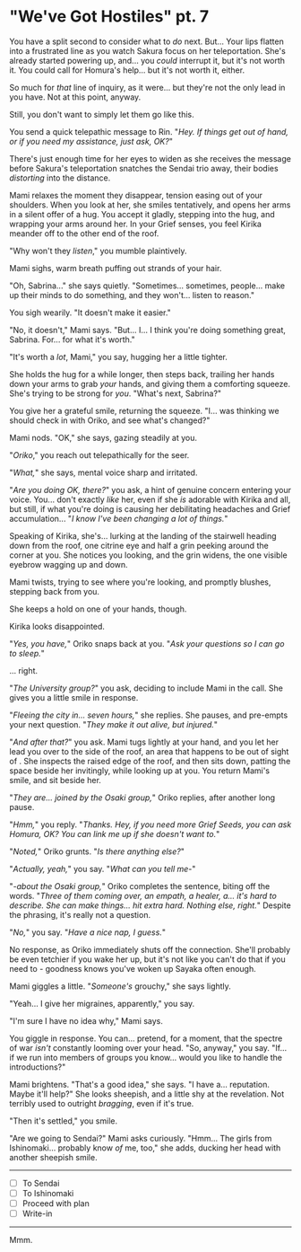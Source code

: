 # "We've Got Hostiles" pt. 7

You have a split second to consider what to *do* next. But... Your lips flatten into a frustrated line as you watch Sakura focus on her teleportation. She's already started powering up, and... you *could* interrupt it, but it's not worth it. You could call for Homura's help... but it's not worth it, either.

So much for *that* line of inquiry, as it were... but they're not the only lead in you have. Not at this point, anyway.

Still, you don't want to simply let them go like this.

You send a quick telepathic message to Rin. "*Hey. If things get out of hand, or if you need my assistance, just ask, OK?*"

There's just enough time for her eyes to widen as she receives the message before Sakura's teleportation snatches the Sendai trio away, their bodies *distorting* into the distance.

Mami relaxes the moment they disappear, tension easing out of your shoulders. When you look at her, she smiles tentatively, and opens her arms in a silent offer of a hug. You accept it gladly, stepping into the hug, and wrapping your arms around her. In your Grief senses, you feel Kirika meander off to the other end of the roof.

"Why won't they *listen*," you mumble plaintively.

Mami sighs, warm breath puffing out strands of your hair.

"Oh, Sabrina..." she says quietly. "Sometimes... sometimes, people... make up their minds to do something, and they won't... listen to reason."

You sigh wearily. "It doesn't make it easier."

"No, it doesn't," Mami says. "But... I... I think you're doing something great, Sabrina. For... for what it's worth."

"It's worth a *lot*, Mami," you say, hugging her a little tighter.

She holds the hug for a while longer, then steps back, trailing her hands down your arms to grab *your* hands, and giving them a comforting squeeze. She's trying to be strong for *you*. "What's next, Sabrina?"

You give her a grateful smile, returning the squeeze. "I... was thinking we should check in with Oriko, and see what's changed?"

Mami nods. "OK," she says, gazing steadily at you.

"*Oriko*," you reach out telepathically for the seer.

"*What,*" she says, mental voice sharp and irritated.

"*Are you doing OK, there?*" you ask, a hint of genuine concern entering your voice. You... don't exactly *like* her, even if she *is* adorable with Kirika and all, but still, if what you're doing is causing her debilitating headaches and Grief accumulation... "*I know I've been changing a lot of things.*"

Speaking of Kirika, she's... lurking at the landing of the stairwell heading down from the roof, one citrine eye and half a grin peeking around the corner at you. She notices you looking, and the grin widens, the one visible eyebrow wagging up and down.

Mami twists, trying to see where you're looking, and promptly blushes, stepping back from you.

She keeps a hold on one of your hands, though.

Kirika looks disappointed.

"*Yes, you have,*" Oriko snaps back at you. "*Ask your questions so I can go to sleep.*"

... right.

"*The University group?*" you ask, deciding to include Mami in the call. She gives you a little smile in response.

"*Fleeing the city in... seven hours,*" she replies. She pauses, and pre-empts your next question. "*They make it out alive, but injured.*"

"*And after that?*" you ask. Mami tugs lightly at your hand, and you let her lead you over to the side of the roof, an area that happens to be out of sight of . She inspects the raised edge of the roof, and then sits down, patting the space beside her invitingly, while looking up at you. You return Mami's smile, and sit beside her.

"*They are... joined by the Osaki group,*" Oriko replies, after another long pause.

"*Hmm,*" you reply. "*Thanks. Hey, if you need more Grief Seeds, you can ask Homura, OK? You can link me up if she doesn't want to.*"

"*Noted,*" Oriko grunts. "*Is there anything else?*"

"*Actually, yeah,*" you say. "*What can you tell me-*"

"*-about the Osaki group,*" Oriko completes the sentence, biting off the words. "*Three of them coming over, an empath, a healer, a... it's hard to describe. She can make things... hit extra hard. Nothing else, right.*" Despite the phrasing, it's really not a question.

"*No,*" you say. "*Have a nice nap, I guess.*"

No response, as Oriko immediately shuts off the connection. She'll probably be even tetchier if you wake her up, but it's not like you can't do that if you need to - goodness knows you've woken up Sayaka often enough.

Mami giggles a little. "*Someone's* grouchy," she says lightly.

"Yeah... I give her migraines, apparently," you say.

"I'm sure I have no idea why," Mami says.

You giggle in response. You can... pretend, for a moment, that the spectre of war *isn't* constantly looming over your head. "So, anyway," you say. "If... if we run into members of groups you know\... would you like to handle the introductions?"

Mami brightens. "That's a good idea," she says. "I have a... reputation. Maybe it'll help?" She looks sheepish, and a little shy at the revelation. Not terribly used to outright *bragging*, even if it's true.

"Then it's settled," you smile.

"Are we going to Sendai?" Mami asks curiously. "Hmm... The girls from Ishinomaki... probably know *of* me, too," she adds, ducking her head with another sheepish smile.

---

- [ ] To Sendai
- [ ] To Ishinomaki
- [ ] Proceed with plan
- [ ] Write-in

---

Mmm.
